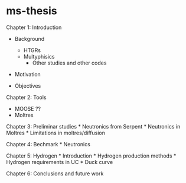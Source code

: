 # ms-thesis

Chapter 1: Introduction
- Background
	* HTGRs
	* Multyphisics
		- Other studies and other codes

- Motivation
- Objectives

Chapter 2: Tools
- MOOSE ??
- Moltres

Chapter 3: Preliminar studies
	* Neutronics from Serpent
	* Neutronics in Moltres
	* Limitations in moltres/diffusion

Chapter 4: Bechmark
	* Neutronics

Chapter 5: Hydrogen
	* Introduction
	* Hydrogen production methods
	* Hydrogen requirements in UC
	* Duck curve

Chapter 6: Conclusions and future work